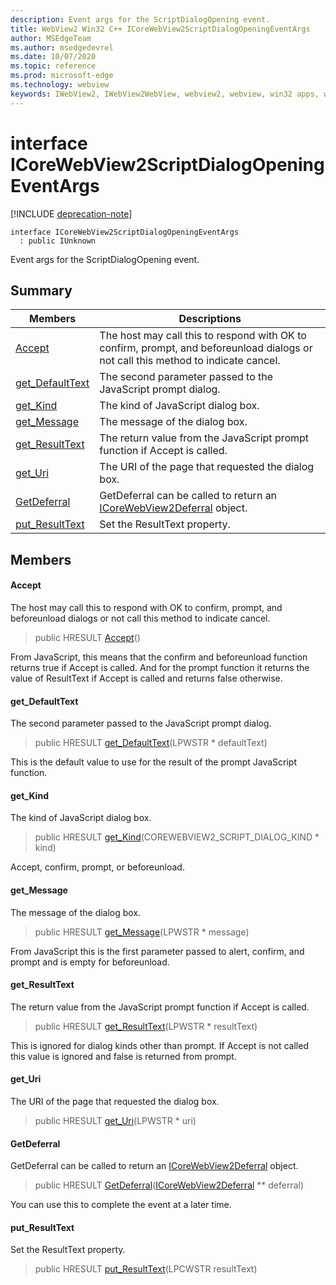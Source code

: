 ```yaml
---
description: Event args for the ScriptDialogOpening event.
title: WebView2 Win32 C++ ICoreWebView2ScriptDialogOpeningEventArgs
author: MSEdgeTeam
ms.author: msedgedevrel
ms.date: 10/07/2020
ms.topic: reference
ms.prod: microsoft-edge
ms.technology: webview
keywords: IWebView2, IWebView2WebView, webview2, webview, win32 apps, win32, edge, ICoreWebView2, ICoreWebView2Controller, browser control, edge html
---
```


# interface ICoreWebView2ScriptDialogOpeningEventArgs 

[!INCLUDE [deprecation-note](../includes/deprecation-note.md)]

```
interface ICoreWebView2ScriptDialogOpeningEventArgs
  : public IUnknown
```

Event args for the ScriptDialogOpening event.

## Summary

 Members                        | Descriptions
--------------------------------|---------------------------------------------
[Accept](#accept) | The host may call this to respond with OK to confirm, prompt, and beforeunload dialogs or not call this method to indicate cancel.
[get_DefaultText](#get_defaulttext) | The second parameter passed to the JavaScript prompt dialog.
[get_Kind](#get_kind) | The kind of JavaScript dialog box.
[get_Message](#get_message) | The message of the dialog box.
[get_ResultText](#get_resulttext) | The return value from the JavaScript prompt function if Accept is called.
[get_Uri](#get_uri) | The URI of the page that requested the dialog box.
[GetDeferral](#getdeferral) | GetDeferral can be called to return an [ICoreWebView2Deferral](icorewebview2deferral.md) object.
[put_ResultText](#put_resulttext) | Set the ResultText property.

## Members

#### Accept 

The host may call this to respond with OK to confirm, prompt, and beforeunload dialogs or not call this method to indicate cancel.

> public HRESULT [Accept](#accept)()

From JavaScript, this means that the confirm and beforeunload function returns true if Accept is called. And for the prompt function it returns the value of ResultText if Accept is called and returns false otherwise.

#### get_DefaultText 

The second parameter passed to the JavaScript prompt dialog.

> public HRESULT [get_DefaultText](#get_defaulttext)(LPWSTR * defaultText)

This is the default value to use for the result of the prompt JavaScript function.

#### get_Kind 

The kind of JavaScript dialog box.

> public HRESULT [get_Kind](#get_kind)(COREWEBVIEW2_SCRIPT_DIALOG_KIND * kind)

Accept, confirm, prompt, or beforeunload.

#### get_Message 

The message of the dialog box.

> public HRESULT [get_Message](#get_message)(LPWSTR * message)

From JavaScript this is the first parameter passed to alert, confirm, and prompt and is empty for beforeunload.

#### get_ResultText 

The return value from the JavaScript prompt function if Accept is called.

> public HRESULT [get_ResultText](#get_resulttext)(LPWSTR * resultText)

This is ignored for dialog kinds other than prompt. If Accept is not called this value is ignored and false is returned from prompt.

#### get_Uri 

The URI of the page that requested the dialog box.

> public HRESULT [get_Uri](#get_uri)(LPWSTR * uri)

#### GetDeferral 

GetDeferral can be called to return an [ICoreWebView2Deferral](icorewebview2deferral.md) object.

> public HRESULT [GetDeferral](#getdeferral)([ICoreWebView2Deferral](icorewebview2deferral.md) ** deferral)

You can use this to complete the event at a later time.

#### put_ResultText 

Set the ResultText property.

> public HRESULT [put_ResultText](#put_resulttext)(LPCWSTR resultText)

